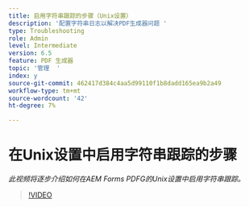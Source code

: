 ```yaml
---
title: 启用字符串跟踪的步骤（Unix设置）
description: '配置字符串日志以解决PDF生成器问题 '
type: Troubleshooting
role: Admin
level: Intermediate
version: 6.5
feature: PDF 生成器
topic: '管理  '
index: y
source-git-commit: 462417d384c4aa5d99110f1b8dadd165ea9b2a49
workflow-type: tm+mt
source-wordcount: '42'
ht-degree: 7%

---
```



# 在Unix设置中启用字符串跟踪的步骤

*此视频将逐步介绍如何在AEM Forms PDFG的Unix设置中启用字符串跟踪。*

>[!VIDEO](https://video.tv.adobe.com/v/335525?quality=9&learn=on)
